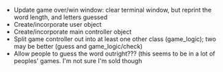 - Update game over/win window: clear terminal window, but reprint
  the word length, and letters guessed
- Create/incorporate user object
- Create/incorporate main controller object
- Split game controller out into at least one other class (game_logic); two may be better (guess and game_logic/check)
- Allow people to guess the word outright??? (this seems to be in a lot of peoples' games. I'm not sure I'm sold though
